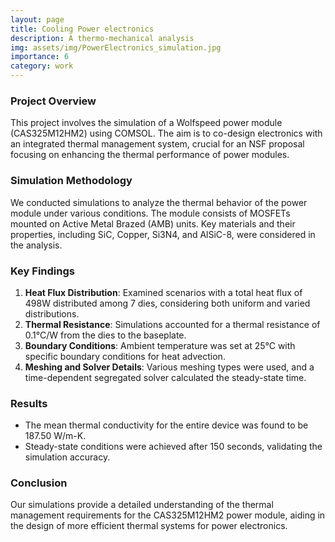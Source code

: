 ```yaml
---
layout: page
title: Cooling Power electronics
description: A thermo-mechanical analysis
img: assets/img/PowerElectronics_simulation.jpg
importance: 6
category: work
---
```


### Project Overview

This project involves the simulation of a Wolfspeed power module (CAS325M12HM2) using COMSOL. The aim is to co-design electronics with an integrated thermal management system, crucial for an NSF proposal focusing on enhancing the thermal performance of power modules.

### Simulation Methodology

We conducted simulations to analyze the thermal behavior of the power module under various conditions. The module consists of MOSFETs mounted on Active Metal Brazed (AMB) units. Key materials and their properties, including SiC, Copper, Si3N4, and AlSiC-8, were considered in the analysis.

### Key Findings

1. **Heat Flux Distribution**: Examined scenarios with a total heat flux of 498W distributed among 7 dies, considering both uniform and varied distributions.
2. **Thermal Resistance**: Simulations accounted for a thermal resistance of 0.1°C/W from the dies to the baseplate.
3. **Boundary Conditions**: Ambient temperature was set at 25°C with specific boundary conditions for heat advection.
4. **Meshing and Solver Details**: Various meshing types were used, and a time-dependent segregated solver calculated the steady-state time.

### Results

- The mean thermal conductivity for the entire device was found to be 187.50 W/m-K.
- Steady-state conditions were achieved after 150 seconds, validating the simulation accuracy.

### Conclusion

Our simulations provide a detailed understanding of the thermal management requirements for the CAS325M12HM2 power module, aiding in the design of more efficient thermal systems for power electronics.
